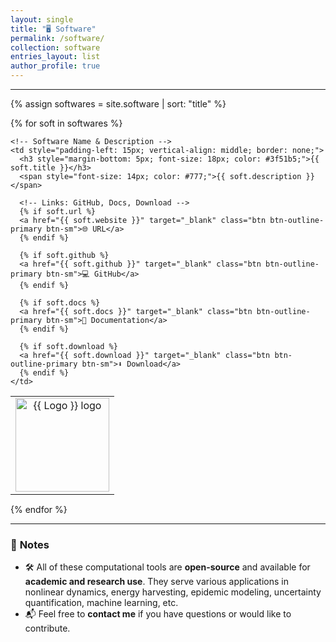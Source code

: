 ```yaml
---
layout: single
title: "🖥️ Software"
permalink: /software/
collection: software
entries_layout: list
author_profile: true
---
```


---

{% assign softwares = site.software | sort: "title" %}

{% for soft in softwares %}
<table style="width:100%; margin-bottom: 15px; border-collapse:collapse; border: none; table-layout: fixed; border-spacing: 0;">
  <tr>
    <!-- Software Logo -->
    <td style="width: 150px; text-align: center; vertical-align: middle; border: none;">
      <img src="{{ soft.logo }}" alt="{{ Logo }} logo" style="width: 150px; height: auto;">
    </td>

    <!-- Software Name & Description -->
    <td style="padding-left: 15px; vertical-align: middle; border: none;">
      <h3 style="margin-bottom: 5px; font-size: 18px; color: #3f51b5;">{{ soft.title }}</h3>
      <span style="font-size: 14px; color: #777;">{{ soft.description }}</span>

      <!-- Links: GitHub, Docs, Download -->
      {% if soft.url %}
      <a href="{{ soft.website }}" target="_blank" class="btn btn-outline-primary btn-sm">🌐 URL</a>
      {% endif %}
      
      {% if soft.github %}
      <a href="{{ soft.github }}" target="_blank" class="btn btn-outline-primary btn-sm">💻 GitHub</a>
      {% endif %}

      {% if soft.docs %}
      <a href="{{ soft.docs }}" target="_blank" class="btn btn-outline-primary btn-sm">📖 Documentation</a>
      {% endif %}

      {% if soft.download %}
      <a href="{{ soft.download }}" target="_blank" class="btn btn-outline-primary btn-sm">⬇️ Download</a>
      {% endif %}
    </td>
  </tr>
</table>
{% endfor %}

---

### 📌 **Notes**
- 🛠️ All of these computational tools are **open-source** and available for **academic and research use**. They serve various applications in nonlinear dynamics, energy harvesting, epidemic modeling, uncertainty quantification, machine learning, etc.
- 📬 Feel free to **contact me** if you have questions or would like to contribute.


